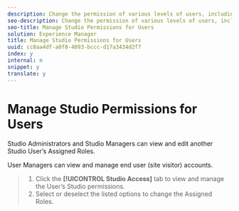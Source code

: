 ```yaml
---
description: Change the permission of various levels of users, including administrators, moderators, and site visitors.
seo-description: Change the permission of various levels of users, including administrators, moderators, and site visitors.
seo-title: Manage Studio Permissions for Users
solution: Experience Manager
title: Manage Studio Permissions for Users
uuid: cc8aa4df-a0f8-4093-bccc-d17a3434d2f7
index: y
internal: n
snippet: y
translate: y
---
```


# Manage Studio Permissions for Users

Studio Administrators and Studio Managers can view and edit another Studio User’s Assigned Roles.

User Managers can view and manage end user (site visitor) accounts.

>1. Click the **[!UICONTROL  Studio Access]** tab to view and manage the User’s Studio permissions.
>1. Select or deselect the listed options to change the Assigned Roles.

